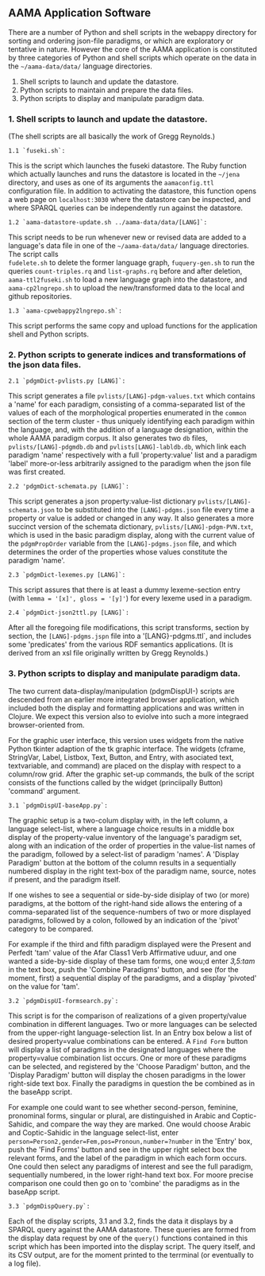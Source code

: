 ## AAMA Application Software

There are a number of Python and shell scripts in the webappy directory
for sorting and ordering json-file paradigms, or 
which are exploratory or tentative in nature. However the core
of the AAMA application is constituted by three categories of Python
and shell scripts which operate on the data in the `~/aama-data/data/`
language directories. 

1. Shell scripts to launch and update the datastore.
2. Python scripts to maintain and prepare the data files.
3. Python scripts to display and manipulate paradigm data.

### 1. Shell scripts to launch and update the datastore.
(The shell scripts are all basically the work of Gregg Reynolds.)

    1.1 `fuseki.sh`: 
This is the script which launches the fuseki datastore. 
The Ruby function which actually launches and runs the datastore is located in the 
`~/jena` directory, and  uses as one of its arguments the 
`aamaconfig.ttl`  configuration file. In addition to activating the 
datastore, this function opens a web page  on `localhost:3030` where 
the datastore can be inspected, and where SPARQL queries can be 
independently run against the datastore.

    1.2 `aama-datastore-update.sh ../aama-data/data/[LANG]`:
 This script needs to be run whenever new or revised data are added 
to a language's data file in one of the
`~/aama-data/data/` language directories. The script calls  
`fudelete.sh` to delete the former language graph, `fuquery-gen.sh`
to run the queries `count-triples.rq` and `list-graphs.rq` before and after
deletion, `aama-ttl2fuseki.sh`  to load a new language graph into the
datastore, and `aama-cp2lngrepo.sh` to upload the new/transformed  data 
to the local and github repositories.

    1.3 `aama-cpwebappy2lngrepo.sh`: 
This script performs the same copy and upload functions for
the application shell and Python scripts. 

### 2. Python scripts to generate indices and transformations of the json data files. 

    2.1 `pdgmDict-pvlists.py [LANG]`: 
This script generates a file 
`pvlists/[LANG]-pdgm-values.txt` which contains a 'name' for
each paradigm, consisting of a comma-separated list of the values of
each of the morphological properties enumerated in the `common` section
of the term cluster - thus uniquely identifying each paradigm within
the language, and, with the addition of a language designation, within
the whole AAMA paradigm corpus. It also generates two `db` files, 
`pvlists/[LANG]-pdgmdb.db` and `pvlists[LANG]-labldb.db`, which link
each paradigm 'name' respectively with a full 'property:value' list 
and a paradigm 'label' more-or-less arbitrarily assigned to the paradigm 
when the json file was first created.

    2.2 'pdgmDict-schemata.py [LANG]`: 
This script generates a json 
property:value-list dictionary `pvlists/[LANG]-schemata.json` to be
substituted into the `[LANG]-pdgms.json` file every time a property
or value is added or changed in any way. It also generates a more
succinct version of the schemata dictionary, `pvlists/[LANG]-pdgm-PVN.txt`, 
which is used in the basic paradigm display, along with the current
value of the `pdgmPropOrder` variable from the `[LANG]-pdgms.json` file, 
and which determines the order of the properties whose values constitute
the paradigm 'name'.
        
    2.3 `pdgmDict-lexemes.py [LANG]`: 
This script assures that there is 
at least  a dummy lexeme-section  entry (with `lemma = '[x]', gloss = '[y]'`)
for every lexeme used in a paradigm.

    2.4 `pdgmDict-json2ttl.py [LANG]`: 
After all the foregoing
file modifications, this script transforms, section
by section, the `[LANG]-pdgms.jspn` file into a '[LANG}-pdgms.ttl`, and 
includes some 'predicates' from the various RDF semantics applications.
(It is derived from an xsl file originally written by Gregg Reynolds.) 

### 3. Python scripts to display and manipulate paradigm data.

The two current data-display/manipulation (pdgmDispUI-) scripts are
descended from an earlier more integrated browser application, which
included both the display and formatting applications and was written
in Clojure. We expect this version also to eviolve into such a more
integraed browser-oriented from. 

For the graphic user interface, this version uses widgets from the
native Python tkinter adaption of the tk graphic interface. The
widgets (cframe, StringVar, Label, Listbox, Text, Button, and Entry, 
with asociated text, textvariable, and command) are placed on the
display  with respect to a column/row grid. After the graphic set-up
commands, the bulk of the script consists of the functions called
by the widget (princiipally Button) 'command' argument.


    3.1 `pdgmDispUI-baseApp.py`: 
The graphic setup is a two-colum
display with, in the left column, a language select-list, where a language
choice results in a middle box display of the property-value inventory
of the language's paradigm set, along with an indication of the order of
properties in the value-list names of the paradigm, followed by a
select-list of paradigm 'names'. A 'Display Paradigm' button at the
bottom of the column results in a sequentially numbered display in
the right text-box of the paradigm name, source, notes if present, 
and the paradigm itself. 

If one wishes to see a sequential or side-by-side disiplay of two 
(or more) paradigms, at the bottom of the right-hand side allows the 
entering of a comma-separated list of the sequence-numbers of two or more
 displayed paradigms, followed by a colon, followed by an indication
of the 'pivot' category to be compared.

For example if the third and fifth paradigm displayed were the Present
and Perfedt 'tam' value of the Afar Class1 Verb Affirmative  uduur, and 
one wanted a side-by-side display of these tam forms, one wou;d
enter *3,5:tam*  in the text box, push the 'Combine Paradigms' button,
and see (for the moment, first) a sequential display of the paradigms, and a
display 'pivoted' on the value for 'tam'.

    3.2 `pdgmDispUI-formsearch.py`: 
This script is for the comparison of
realizations of a given property/value combination in different
languages. Two or more languages can be selected from the upper-right
language-selection list. In an Entry box below a list of
desired property=value combinations can be entered. A `Find Form` button
will display a list of paradigms in the designated languages where
the property=value combination list occurs. One or more of these 
paradigms can be selected, and registered by the 'Choose Paradigm' button, 
and the 'Display Paradigm' button will display the chosen paradigms in 
the lower right-side text box. Finally the paradigms in question the
be combined as in the baseApp script.

For example one could want to see whether second-person, feminine, 
pronominal forms, singular or plural, are distinguished in Arabic and 
Coptic-Sahidic, and compare the way they are marked. One would choose 
Arabic and Coptic-Sahidic in the language select-list, enter
 `person=Person2,gender=Fem,pos=Pronoun,number=?number` in the 'Entry'
 box, push the 'Find Forms' button and see in the upper right select
box the relevant forms, and the label  of the paradigm in which each 
form occurs. One could then select any paradigms of interest and see
the full paradigm, sequentially numbered, in the lower right-hand text 
box. For moore precise comparison one could then go on to 'combine'
the paradigms as in the baseApp script.

    3.3 `pdgmDispQuery.py`: 
Each of the display scripts, 3.1 and 3.2,
finds the data it displays by a SPARQL query against the AAMA datastore.
These queries are formed from the display data request by one of the
 `query()` functions contained in this script which has been imported
into the display script. The query itself, and its CSV output, are
for the moment printed to the terrminal (or eventually to a log file).

